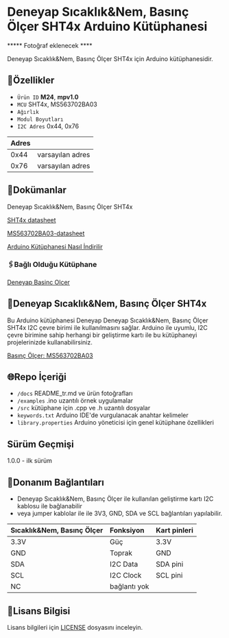 # Deneyap Sıcaklık&Nem, Basınç Ölçer SHT4x Arduino Kütüphanesi

***** Fotoğraf eklenecek ****

Deneyap Sıcaklık&Nem, Basınç Ölçer SHT4x için Arduino kütüphanesidir.

## :mag_right:Özellikler 
- `Ürün ID` **M24**, **mpv1.0**
- `MCU` SHT4x, MS563702BA03
- `Ağırlık`
- `Modul Boyutları`
- `I2C Adres` 0x44, 0x76

| Adres |  | 
| :---  | :---     |
| 0x44 | varsayılan adres |
| 0x76 | varsayılan adres |

## :closed_book:Dokümanlar
Deneyap Sıcaklık&Nem, Basınç Ölçer SHT4x

[SHT4x datasheet](http://download.mikroe.com/documents/datasheets/SHT40%20Datasheet.pdf)

[MS563702BA03-datasheet](https://www.te.com/commerce/DocumentDelivery/DDEController?Action=srchrtrv&DocNm=MS5637-02BA03&DocType=Data+Sheet&DocLang=English)

[Arduino Kütüphanesi Nasıl İndirilir](https://docs.arduino.cc/software/ide-v1/tutorials/installing-libraries)

### :paperclips:Bağlı Olduğu Kütüphane
[Deneyap Basinc Olcer](https://github.com/deneyapkart/deneyap-basinc-olcer-arduino-library)

## :pushpin:Deneyap Sıcaklık&Nem, Basınç Ölçer SHT4x
Bu Arduino kütüphanesi Deneyap Deneyap Sıcaklık&Nem, Basınç Ölçer SHT4x I2C çevre birimi ile kullanılmasını sağlar. Arduino ile uyumlu, I2C çevre birimine sahip herhangi bir geliştirme kartı ile bu kütüphaneyi projelerinizde kullanabilirsiniz.

[Basınç Ölçer: MS563702BA03](https://github.com/deneyapkart/deneyap-basinc-olcer-arduino-library)

## :globe_with_meridians:Repo İçeriği
- `/docs` README_tr.md ve ürün fotoğrafları
- `/examples` .ino uzantılı örnek uygulamalar
- `/src` kütüphane için .cpp ve .h uzantılı dosyalar
- `keywords.txt` Arduino IDE'de vurgulanacak anahtar kelimeler
- `library.properties` Arduino yöneticisi için genel kütüphane özellikleri

## Sürüm Geçmişi
1.0.0 - ilk sürüm

## :rocket:Donanım Bağlantıları
- Deneyap Sıcaklık&Nem, Basınç Ölçer ile kullanılan geliştirme kartı I2C kablosu ile bağlanabilir
- veya jumper kablolar ile ile 3V3, GND, SDA ve SCL bağlantıları yapılabilir. 

| Sıcaklık&Nem, Basınç Ölçer | Fonksiyon| Kart pinleri |
| :---     | :---   |   :---  |
| 3.3V     | Güç    | 3.3V    |
| GND      | Toprak |GND      |
| SDA      | I2C Data  | SDA pini |
| SCL      | I2C Clock | SCL pini|
| NC       | bağlantı yok |   |

## :bookmark_tabs:Lisans Bilgisi 
Lisans bilgileri için [LICENSE](https://github.com/deneyapkart/deneyap-sicaklik-nem-basinc-olcer-arduino-library/blob/master/LICENSE) dosyasını inceleyin.